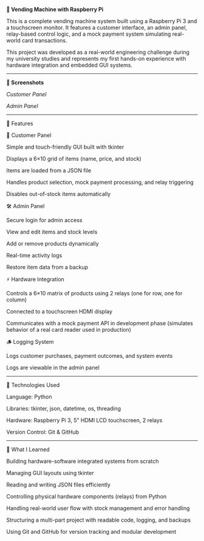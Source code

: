 **🥤 Vending Machine with Raspberry Pi**

This is a complete vending machine system built using a Raspberry Pi 3 and a touchscreen monitor. It features a customer interface, an admin panel, relay-based control logic, and a mock payment system simulating real-world card transactions.

This project was developed as a real-world engineering challenge during my university studies and represents my first hands-on experience with hardware integration and embedded GUI systems.


---

**📸 Screenshots**

*Customer Panel*



*Admin Panel*

	


---

🚀 Features

👤 Customer Panel

Simple and touch-friendly GUI built with tkinter

Displays a 6×10 grid of items (name, price, and stock)

Items are loaded from a JSON file

Handles product selection, mock payment processing, and relay triggering

Disables out-of-stock items automatically


🛠 Admin Panel

Secure login for admin access

View and edit items and stock levels

Add or remove products dynamically

Real-time activity logs

Restore item data from a backup


⚡ Hardware Integration

Controls a 6×10 matrix of products using 2 relays (one for row, one for column)

Connected to a touchscreen HDMI display

Communicates with a mock payment API in development phase (simulates behavior of a real card reader used in production)


🪵 Logging System

Logs customer purchases, payment outcomes, and system events

Logs are viewable in the admin panel



---

💾 Technologies Used

Language: Python

Libraries: tkinter, json, datetime, os, threading

Hardware: Raspberry Pi 3, 5" HDMI LCD touchscreen, 2 relays

Version Control: Git & GitHub



---

🧠 What I Learned

Building hardware-software integrated systems from scratch

Managing GUI layouts using tkinter

Reading and writing JSON files efficiently

Controlling physical hardware components (relays) from Python

Handling real-world user flow with stock management and error handling

Structuring a multi-part project with readable code, logging, and backups

Using Git and GitHub for version tracking and modular development
